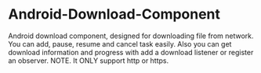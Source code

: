 Android-Download-Component
==========================

Android download component, designed for downloading file from network. You can add, pause, resume and cancel task easily. Also you can get download information and progress with add a download listener or register an observer. NOTE. It ONLY support http or https.
